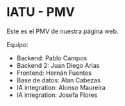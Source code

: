 # IATU - PMV
Este es el PMV de nuestra página web.

Equipo:
- Backend: Pablo Campos
- Backend 2: Juan Diego Arias
- Frontend: Hernán Fuentes
- Base de datos: Alan Cabezas
- IA integration: Alonso Maureira 
- IA integration: Josefa Flores
